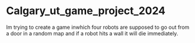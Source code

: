 # Calgary_ut_game_project_2024
 Im trying to create a game inwhich four robots are supposed to go out from a door in a random map and if a robot hits a wall it will die immediately.

